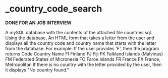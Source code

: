 # _country_code_search

**DONE FOR AN JOB INTERVIEW**

 A mySQL database with the contents of the attached file countries.sql.
 Using the database, An HTML form that takes a letter from the user and displays all the country code and country name 
 that starts with the letter from the database.
   For example: If the user provides 'F', then the program returns
   Code   Country Name
   FI        Finland
   FJ        Fiji
   FK       Falkland Islands (Malvinas)
   FM       Federated States of Micronesia
   FO       Faroe Islands
   FR       France
   FX       France, Metropolitan
   If there is no country with the letter provided by the user, then it displays "No country found."
